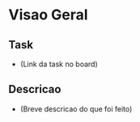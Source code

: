 # Visao Geral

## Task
- (Link da task no board)

## Descricao
- (Breve descricao do que foi feito)
